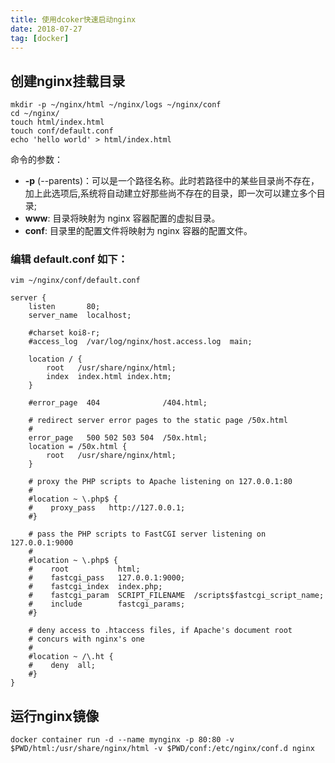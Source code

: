 ```yaml
---
title: 使用dcoker快速启动nginx
date: 2018-07-27
tag: [docker]
---
```


## 创建nginx挂载目录

```
mkdir -p ~/nginx/html ~/nginx/logs ~/nginx/conf
cd ~/nginx/
touch html/index.html
touch conf/default.conf
echo 'hello world' > html/index.html
```

命令的参数：

- **-p** (--parents)：可以是一个路径名称。此时若路径中的某些目录尚不存在，加上此选项后,系统将自动建立好那些尚不存在的目录，即一次可以建立多个目录;
- **www**: 目录将映射为 nginx 容器配置的虚拟目录。
- **conf**: 目录里的配置文件将映射为 nginx 容器的配置文件。

### 编辑 default.conf 如下：

```
vim ~/nginx/conf/default.conf
```

```
server {
    listen       80;
    server_name  localhost;

    #charset koi8-r;
    #access_log  /var/log/nginx/host.access.log  main;

    location / {
        root   /usr/share/nginx/html;
        index  index.html index.htm;
    }

    #error_page  404              /404.html;

    # redirect server error pages to the static page /50x.html
    #
    error_page   500 502 503 504  /50x.html;
    location = /50x.html {
        root   /usr/share/nginx/html;
    }

    # proxy the PHP scripts to Apache listening on 127.0.0.1:80
    #
    #location ~ \.php$ {
    #    proxy_pass   http://127.0.0.1;
    #}

    # pass the PHP scripts to FastCGI server listening on 127.0.0.1:9000
    #
    #location ~ \.php$ {
    #    root           html;
    #    fastcgi_pass   127.0.0.1:9000;
    #    fastcgi_index  index.php;
    #    fastcgi_param  SCRIPT_FILENAME  /scripts$fastcgi_script_name;
    #    include        fastcgi_params;
    #}

    # deny access to .htaccess files, if Apache's document root
    # concurs with nginx's one
    #
    #location ~ /\.ht {
    #    deny  all;
    #}
}
```



## 运行nginx镜像

```
docker container run -d --name mynginx -p 80:80 -v $PWD/html:/usr/share/nginx/html -v $PWD/conf:/etc/nginx/conf.d nginx
```

